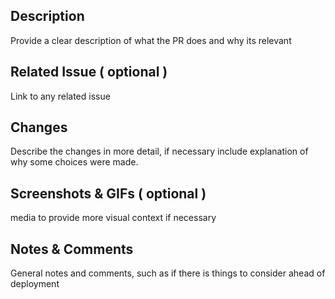 ## Description

Provide a clear description of what the PR does and why its relevant

## Related Issue ( optional )

Link to any related issue

## Changes

Describe the changes in more detail, if necessary include explanation of why some choices were made.

## Screenshots & GIFs ( optional )

media to provide more visual context if necessary

## Notes & Comments

General notes and comments, such as if there is things to consider ahead of deployment